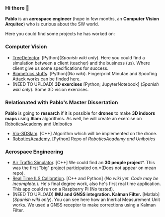 ### **Hi there** 👋

**Pablo** is an **aerospace engineer** (hope in few months, an **Computer Vision Arquitec**) who is curious about the SW world.

Here you could find some projects he has worked on:

### **Computer Vision**

- [TreeDetector](https://github.com/PabloAsensio/AIVA_2021-imagenes_aereas). [Python](*Spanish wiki only*). Here you could find a simulation between a client (teacher) and the business (us). Where client give us some specifications for success.
- [Biometrics stuffs](https://github.com/PabloAsensio/MUVA-biometria). [Python](*No wiki*). Fingerprint Minutae and Spoofing Attack works can be finded here.
- (NEED TO UPLOAD) **3D exercises** [Python; JupyterNotebook] (*Spanish wiki only*). Some 3D vision exercises.

### Relationated with Pablo's Master Dissertation

**Pablo** is going to **research** if it is possible for **drones** to make **3D indoors maps** using **Slam** algorithms. As well, he will create an exercise on [RoboticsAcademy](https://jderobot.github.io/RoboticsAcademy/) and [Unibotics](https://unibotics.org/)

- [Vio-SDSlam](https://github.com/PabloAsensio/SDslam/tree/vio-sdslam). [C++] Algorithm which will be implemented on the drone.
- [RoboticsAcademy](https://github.com/JdeRobot/RoboticsAcademy). [Python] Repo of *RoboticsAcademy and Unibotics*

### **Aerospace Engineering**

- [Air Traffic Simulator](https://github.com/PabloAsensio/ATCSim). [C++] We could find an **30 people project***. This was the first "big" project participated on.*(Does not appear on mean repo).
- [Real Time ILS Calibration](https://github.com/PabloAsensio/ILS_Calibration). [C++ and Python] (*No wiki yet. Code may be incomplete.*). He's final degree work, also he's first real time application. This app could run on a Raspberry Pi (No tested).
- (NEED TO UPLOAD) **IMU and GNSS integration. Kalman Filter.** [Matlab] (*Spanish wiki only*). You can see here how an Inertial Measurement Unit works. We used a GNSS receptor to make corrections using a Kalman Filter.


<!--
**PabloAsensio/PabloAsensio** is a ✨ _special_ ✨ repository because its `README.md` (this file) appears on your GitHub profile.

Here are some ideas to get you started:

- 🔭 I’m currently working on ...
- 🌱 I’m currently learning ...
- 👯 I’m looking to collaborate on ...
- 🤔 I’m looking for help with ...
- 💬 Ask me about ...
- 📫 How to reach me: ...
- 😄 Pronouns: ...
- ⚡ Fun fact: ...
-->

